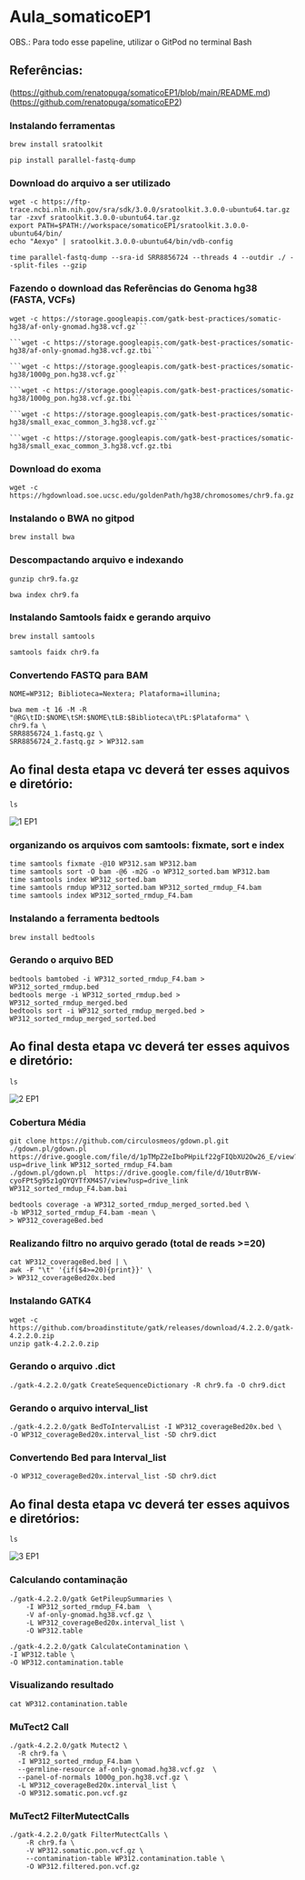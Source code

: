 # Aula_somaticoEP1
OBS.: Para todo esse papeline, utilizar o GitPod no terminal Bash
## Referências:
(https://github.com/renatopuga/somaticoEP1/blob/main/README.md)
(https://github.com/renatopuga/somaticoEP2)
### Instalando ferramentas
```
brew install sratoolkit
```

```
pip install parallel-fastq-dump
```

### Download do arquivo a ser utilizado
```
wget -c https://ftp-trace.ncbi.nlm.nih.gov/sra/sdk/3.0.0/sratoolkit.3.0.0-ubuntu64.tar.gz
tar -zxvf sratoolkit.3.0.0-ubuntu64.tar.gz
export PATH=$PATH://workspace/somaticoEP1/sratoolkit.3.0.0-ubuntu64/bin/
echo "Aexyo" | sratoolkit.3.0.0-ubuntu64/bin/vdb-config
```

```
time parallel-fastq-dump --sra-id SRR8856724 --threads 4 --outdir ./ --split-files --gzip
```

### Fazendo o download das Referências do Genoma hg38 (FASTA, VCFs)

```
wget -c https://storage.googleapis.com/gatk-best-practices/somatic-hg38/af-only-gnomad.hg38.vcf.gz```

```wget -c https://storage.googleapis.com/gatk-best-practices/somatic-hg38/af-only-gnomad.hg38.vcf.gz.tbi```

```wget -c https://storage.googleapis.com/gatk-best-practices/somatic-hg38/1000g_pon.hg38.vcf.gz```

```wget -c https://storage.googleapis.com/gatk-best-practices/somatic-hg38/1000g_pon.hg38.vcf.gz.tbi```

```wget -c https://storage.googleapis.com/gatk-best-practices/somatic-hg38/small_exac_common_3.hg38.vcf.gz```

```wget -c https://storage.googleapis.com/gatk-best-practices/somatic-hg38/small_exac_common_3.hg38.vcf.gz.tbi
```
### Download do exoma
```
wget -c https://hgdownload.soe.ucsc.edu/goldenPath/hg38/chromosomes/chr9.fa.gz
```
### Instalando o BWA no gitpod
```
brew install bwa
```

### Descompactando arquivo e indexando
```
gunzip chr9.fa.gz
```

```
bwa index chr9.fa
```

### Instalando Samtools faidx e gerando arquivo
```
brew install samtools
```

```
samtools faidx chr9.fa
```

### Convertendo FASTQ para BAM
```
NOME=WP312; Biblioteca=Nextera; Plataforma=illumina;

bwa mem -t 16 -M -R "@RG\tID:$NOME\tSM:$NOME\tLB:$Biblioteca\tPL:$Plataforma" \
chr9.fa \
SRR8856724_1.fastq.gz \
SRR8856724_2.fastq.gz > WP312.sam
```

## Ao final desta etapa vc deverá ter esses aquivos e diretório:
```
ls
```
![1 EP1](https://github.com/KairaTomaz/Aula_somaticoEP2/assets/149710213/578bef40-bd83-446e-b60a-73cde378f461)

### organizando os arquivos com samtools: fixmate, sort e index
```
time samtools fixmate -@10 WP312.sam WP312.bam
time samtools sort -O bam -@6 -m2G -o WP312_sorted.bam WP312.bam
time samtools index WP312_sorted.bam
time samtools rmdup WP312_sorted.bam WP312_sorted_rmdup_F4.bam
time samtools index WP312_sorted_rmdup_F4.bam
```
### Instalando a ferramenta bedtools
```
brew install bedtools
```

### Gerando o arquivo BED
```
bedtools bamtobed -i WP312_sorted_rmdup_F4.bam > WP312_sorted_rmdup.bed
bedtools merge -i WP312_sorted_rmdup.bed > WP312_sorted_rmdup_merged.bed
bedtools sort -i WP312_sorted_rmdup_merged.bed > WP312_sorted_rmdup_merged_sorted.bed
```
## Ao final desta etapa vc deverá ter esses aquivos e diretório:
```
ls
```
![2 EP1](https://github.com/KairaTomaz/Aula_somaticoEP2/assets/149710213/8f49fca1-4755-4217-8d27-28358a8bfc63)

### Cobertura Média
```
git clone https://github.com/circulosmeos/gdown.pl.git
./gdown.pl/gdown.pl  https://drive.google.com/file/d/1pTMpZ2eIboPHpiLf22gFIQbXU2Ow26_E/view?usp=drive_link WP312_sorted_rmdup_F4.bam
./gdown.pl/gdown.pl  https://drive.google.com/file/d/10utrBVW-cyoFPt5g95z1gQYQYTfXM4S7/view?usp=drive_link WP312_sorted_rmdup_F4.bam.bai
```
```
bedtools coverage -a WP312_sorted_rmdup_merged_sorted.bed \
-b WP312_sorted_rmdup_F4.bam -mean \
> WP312_coverageBed.bed
```
### Realizando filtro no arquivo gerado (total de reads >=20)
```
cat WP312_coverageBed.bed | \
awk -F "\t" '{if($4>=20){print}}' \
> WP312_coverageBed20x.bed
```
### Instalando GATK4
```
wget -c https://github.com/broadinstitute/gatk/releases/download/4.2.2.0/gatk-4.2.2.0.zip
unzip gatk-4.2.2.0.zip
```

### Gerando o arquivo .dict
```
./gatk-4.2.2.0/gatk CreateSequenceDictionary -R chr9.fa -O chr9.dict
```
### Gerando o arquivo interval_list
```
./gatk-4.2.2.0/gatk BedToIntervalList -I WP312_coverageBed20x.bed \
-O WP312_coverageBed20x.interval_list -SD chr9.dict
```
### Convertendo Bed para Interval_list
```./gatk-4.2.2.0/gatk BedToIntervalList -I WP312_coverageBed20x.bed \
-O WP312_coverageBed20x.interval_list -SD chr9.dict
```
## Ao final desta etapa vc deverá ter esses aquivos e diretórios:
```
ls
```
![3 EP1](https://github.com/KairaTomaz/Aula_somaticoEP2/assets/149710213/019e0272-140b-412e-8e4a-aa82666d5c00)

### Calculando contaminação
```
./gatk-4.2.2.0/gatk GetPileupSummaries \
	-I WP312_sorted_rmdup_F4.bam  \
	-V af-only-gnomad.hg38.vcf.gz \
	-L WP312_coverageBed20x.interval_list \
	-O WP312.table
```
```
./gatk-4.2.2.0/gatk CalculateContamination \
-I WP312.table \
-O WP312.contamination.table
```
### Visualizando resultado
```
cat WP312.contamination.table
```
### MuTect2 Call
```
./gatk-4.2.2.0/gatk Mutect2 \
  -R chr9.fa \
  -I WP312_sorted_rmdup_F4.bam \
  --germline-resource af-only-gnomad.hg38.vcf.gz  \
  --panel-of-normals 1000g_pon.hg38.vcf.gz \
  -L WP312_coverageBed20x.interval_list \
  -O WP312.somatic.pon.vcf.gz
```
### MuTect2 FilterMutectCalls
```
./gatk-4.2.2.0/gatk FilterMutectCalls \
	-R chr9.fa \
	-V WP312.somatic.pon.vcf.gz \
	--contamination-table WP312.contamination.table \
	-O WP312.filtered.pon.vcf.gz
```

